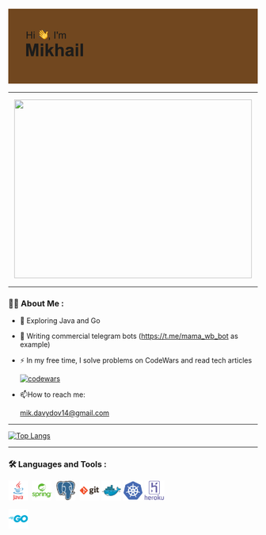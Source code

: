 ![Screenshot](header.png)

___

<div align="center">
  <img src="https://media.giphy.com/media/ir9xrMkBnMh5Abp3dL/giphy.gif" width="480" height="360"/>
</div>

___


### :man_technologist: About Me :


- :seedling: Exploring Java and Go

- 🤖 Writing commercial telegram bots
(https://t.me/mama_wb_bot as example)

- :zap: In my free time, I solve problems on CodeWars and read tech articles

  [![codewars](https://www.codewars.com/users/faringet/badges/small)](https://www.codewars.com/users/faringet)

- :mailbox:How to reach me: 

    mik.davydov14@gmail.com

___

        
[![Top Langs](https://github-readme-stats.vercel.app/api/top-langs/?username=faringet&layout=compact&theme=vision-friendly-dark)](https://github.com/anuraghazra/github-readme-stats)

___
    
### :hammer_and_wrench: Languages and Tools : 

<div>
  <img src="https://github.com/devicons/devicon/blob/master/icons/java/java-original-wordmark.svg" title="Java" alt="Java" width="40" height="40"/>&nbsp;
  <img src="https://github.com/devicons/devicon/blob/master/icons/spring/spring-original-wordmark.svg" title="Spring" alt="Spring" width="40" height="40"/>&nbsp;
  <img src="https://github.com/devicons/devicon/blob/master/icons/postgresql/postgresql-original.svg" title="MySQL"  alt="MySQL" width="40" height="40"/>&nbsp;
  <img src="https://github.com/devicons/devicon/blob/master/icons/git/git-original-wordmark.svg" title="Git" **alt="Git" width="40" height="40"/>
  <img src="https://github.com/devicons/devicon/blob/master/icons/docker/docker-original.svg" title="Git" **alt="Git" width="40" height="40"/>
  <img src="https://github.com/devicons/devicon/blob/master/icons/kubernetes/kubernetes-plain.svg" title="Git" **alt="Git" width="40" height="40"/>
  <img src="https://github.com/devicons/devicon/blob/master/icons/heroku/heroku-original-wordmark.svg" title="Heroku" **alt="Heroku" width="40" height="40"/>
  
  <img src="https://github.com/devicons/devicon/blob/master/icons/go/go-original-wordmark.svg" title="Go" alt="Go" width="40" height="40"/>&nbsp;
  

</div>

    




